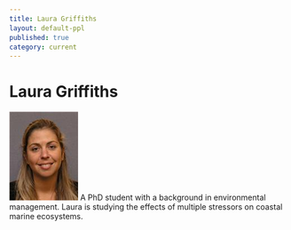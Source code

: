 ```yaml
---
title: Laura Griffiths
layout: default-ppl
published: true
category: current
---
```


# Laura Griffiths
![](/images/people/laura-griffiths.jpg)
A PhD student with a background in environmental management. Laura is studying the effects of multiple stressors on coastal marine ecosystems.
